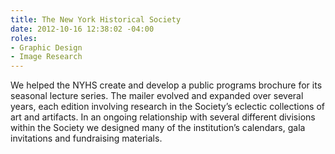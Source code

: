 ```yaml
---
title: The New York Historical Society
date: 2012-10-16 12:38:02 -04:00
roles:
- Graphic Design
- Image Research
---
```

We helped the NYHS create and develop a public programs brochure for its seasonal lecture series. The mailer evolved and expanded over several years, each edition involving research in the Society’s eclectic collections of art and artifacts. In an ongoing relationship with several different divisions within the Society we designed many of the institution’s calendars, gala invitations and fundraising materials.
